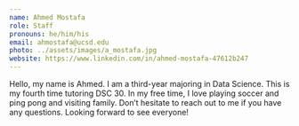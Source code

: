 ```yaml
---
name: Ahmed Mostafa
role: Staff
pronouns: he/him/his
email: ahmostafa@ucsd.edu
photo: ../assets/images/a_mostafa.jpg
website: https://www.linkedin.com/in/ahmed-mostafa-47612b247
---
```

Hello, my name is Ahmed. I am a third-year majoring in Data Science. This is my fourth time tutoring DSC 30. In my free time, I love playing soccer and ping pong and visiting family. Don’t hesitate to reach out to me if you have any questions. Looking forward to see everyone!
